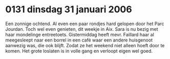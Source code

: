 # 0131 dinsdag 31 januari 2006
Een zonnige ochtend. Al even een paar rondjes hard gelopen door het Parc Jourdan. Toch wel even genieten, dit weekje in Aix. Sara is nu bezig met haar mondelinge entreetoets. Gistermiddag heeft mevr. Faillard haar al meegesleept naar een borrel in een café waar een andere huisgenoot aanwezig was, die ook blijft. Zodat ze het weekend niet alleen hoeft door te komen. Het grote loslaten is in volle gang en verloopt eigen wel goed. 